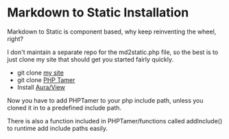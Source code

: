 Markdown to Static Installation
===============================

Markdown to Static is component based, why keep reinventing the wheel, right?

I don't maintain a separate repo for the md2static.php file, so the best is to just clone my site that should get you started fairly quickly.

 * git clone [my site](http://bitbucket.org/robotamer/robotamer.bitbucket.org)
 * git clone [PHP Tamer](http://robotamer.bitbucket.org/html/PHPTamer)
 * Install [Aura/View](http://github.com/auraphp/Aura.View)
 
Now you have to add PHPTamer to your php include path, unless you cloned it in to a predefined include path.

There is also a function included in PHPTamer/functions called addInclude() to runtime add include paths easily.

